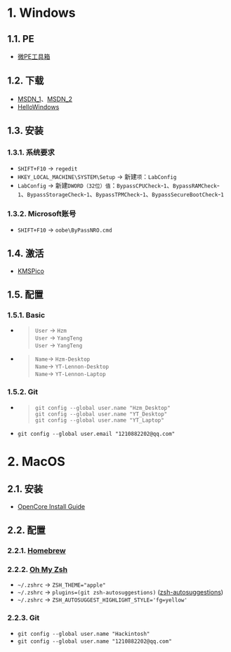 # 1. Windows
## 1.1. PE
- [微PE工具箱](https://www.wepe.com.cn/download.html)

## 1.2. 下载
- [MSDN_1](https://msdn.itellyou.cn/)、[MSDN_2](https://next.itellyou.cn/Original/Index)
- [HelloWindows](https://hellowindows.cn/)

## 1.3. 安装
### 1.3.1. 系统要求
- `SHIFT+F10` -> `regedit`
- `HKEY_LOCAL_MACHINE\SYSTEM\Setup` -> 新建`项`：`LabConfig`
- `LabConfig` -> 新建`DWORD（32位）值`：`BypassCPUCheck`-`1`、`BypassRAMCheck`-`1`、`BypassStorageCheck`-`1`、`BypassTPMCheck`-`1`、`BypassSecureBootCheck`-`1`

### 1.3.2. Microsoft账号
- `SHIFT+F10` -> `oobe\ByPassNRO.cmd`

## 1.4. 激活
- [KMSPico](https://www.kmspico.ws/)

## 1.5. 配置
### 1.5.1. Basic
- >`User` -> `Hzm`  
  >`User` -> `YangTeng`  
  >`User` -> `YangTeng`
- >`Name`-> `Hzm-Desktop`  
  >`Name`-> `YT-Lennon-Desktop`  
  >`Name`-> `YT-Lennon-Laptop`

### 1.5.2. Git
- >`git config --global user.name "Hzm_Desktop"`  
  >`git config --global user.name "YT_Desktop"`  
  >`git config --global user.name "YT_Laptop"`
- `git config --global user.email "1210882202@qq.com"`

# 2. MacOS
## 2.1. 安装
- [OpenCore Install Guide](https://dortania.github.io/OpenCore-Install-Guide/)

## 2.2. 配置
### 2.2.1. [Homebrew](https://brew.sh/zh-cn/)

### 2.2.2. [Oh My Zsh](https://ohmyz.sh/#install)
- `~/.zshrc` -> `ZSH_THEME="apple"`
- `~/.zshrc` -> `plugins=(git zsh-autosuggestions)` ([zsh-autosuggestions](https://github.com/zsh-users/zsh-autosuggestions))
- `~/.zshrc` -> `ZSH_AUTOSUGGEST_HIGHLIGHT_STYLE='fg=yellow'`

### 2.2.3. Git
- `git config --global user.name "Hackintosh"`
- `git config --global user.name "1210882202@qq.com"`